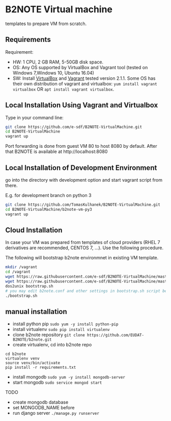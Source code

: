 # B2NOTE Virtual machine
templates to prepare VM from scratch.

## Requirements

Requirement: 
- HW: 1 CPU, 2 GB RAM, 5-50GB disk space.
- OS: Any OS supported by VirtualBox and Vagrant tool (tested on Windows 7,Windows 10, Ubuntu 16.04)
- SW: Install [VirtualBox](https://www.virtualbox.org/wiki/Downloads) and [Vagrant](https://www.vagrantup.com/downloads.html) tested version 2.1.1. Some OS has their own distribution of vagrant and virtualbox: `yum install vagrant virtualbox` OR `apt install vagrant virtualbox`.

## Local Installation Using Vagrant and Virtualbox

Type in your command line:

```bash
git clone https://github.com/e-sdf/B2NOTE-VirtualMachine.git
cd B2NOTE-VirtualMachine
vagrant up
```

Port forwarding is done from guest VM 80 to host 8080 by default. After that B2NOTE is available at http://localhost:8080

## Local Installation of Development Environment

go into the directory with development option and start vagrant script from there.

E.g. for development branch on python 3

```bash
git clone https://github.com/TomasKulhanek/B2NOTE-VirtualMachine.git
cd B2NOTE-VirtualMachine/b2note-vm-py3
vagrant up
```

## Cloud Installation

In case your VM was prepared from templates of cloud providers (RHEL 7 derivatives are recommended, CENTOS 7, ...). Use the following procedure.

The following will bootstrap b2note environmnet in existing VM template.
```bash
mkdir /vagrant
cd /vagrant
wget https://raw.githubusercontent.com/e-sdf/B2NOTE-VirtualMachine/master/bootstrapmongo.js
wget https://raw.githubusercontent.com/e-sdf/B2NOTE-VirtualMachine/master/bootstrap.sh
dos2unix bootstrap.sh
# you may edit b2note.conf and other settings in bootstrap.sh script before launching
./bootstrap.sh
```

## manual installation

- install python pip 
`sudo yum -y install python-pip`
- install virtualenv
`sudo pip install virtualenv`
- clone b2note repository
`git clone https://github.com/EUDAT-B2NOTE/b2note.git`
- create virtualenv, cd into b2note repo
```
cd b2note
virtualenv venv
source venv/bin/activate
pip install -r requirements.txt
```
- install mongodb
`sudo yum -y install mongodb-server`
- start mongodb
`sudo service mongod start`

TODO 

- create mongodb database
- set MONGODB_NAME before
- run django server
`./manage.py runserver`




